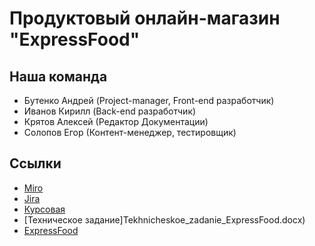 # Продуктовый онлайн-магазин "ExpressFood"
## Наша команда
- Бутенко Андрей (Project-manager, Front-end разработчик)
- Иванов Кирилл (Back-end разработчик)
- Крятов Алексей (Редактор Документации)
- Солопов Егор (Контент-менеджер, тестировщик)


## Ссылки
- [Miro](https://miro.com/app/board/o9J_lNnc278=/)
- [Jira](https://expressfood.atlassian.net/jira/software/projects/EF/boards/1)
- [Курсовая](https://github.com/ButenkoAV/Supermarket/blob/main/Kursovaya.docx)
- [Техническое задание]Tekhnicheskoe_zadanie_ExpressFood.docx)
- [ExpressFood](http://irillk.pythonanywhere.com/)
